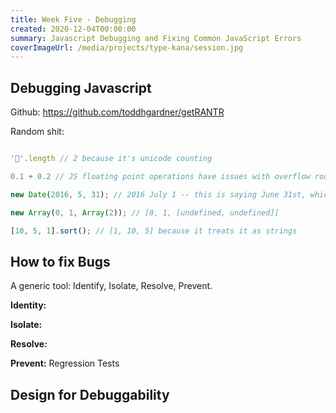 ```yaml
---
title: Week Five - Debugging
created: 2020-12-04T00:00:00
summary: Javascript Debugging and Fixing Common JavaScript Errors
coverImageUrl: /media/projects/type-kana/session.jpg
---
```


<script context="module">
  import { load } from "./_load"
  export { load }
</script>

## Debugging Javascript

Github: https://github.com/toddhgardner/getRANTR


Random shit:

```js

'💩'.length // 2 because it's unicode counting

0.1 + 0.2 // JS floating point operations have issues with overflow rounding percision

new Date(2016, 5, 31); // 2016 July 1 -- this is saying June 31st, which doesn't exist... which overflows to July 1.

new Array(0, 1, Array(2)); // [0, 1, [undefined, undefined]]

[10, 5, 1].sort(); // [1, 10, 5] because it treats it as strings
```



## How to fix Bugs

A generic tool:
Identify, Isolate, Resolve, Prevent.

**Identity:**

**Isolate:**

**Resolve:**


**Prevent:** 
Regression Tests



## Design for Debuggability

